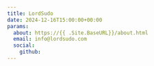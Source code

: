 ```yaml
---
title: LordSudo
date: 2024-12-16T15:00:00+00:00
params:
  about: https://{{ .Site.BaseURL}}/about.html
  email: info@lordsudo.com
  social:
    github: 
---
```


